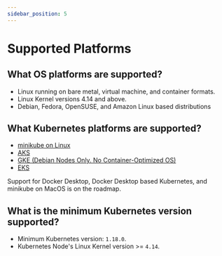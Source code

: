 ```yaml
---
sidebar_position: 5
---
```


# Supported Platforms

## What OS platforms are supported?

- Linux running on bare metal, virtual machine, and container formats.
- Linux Kernel versions 4.14 and above.
- Debian, Fedora, OpenSUSE, and Amazon Linux based distributions

## What Kubernetes platforms are supported?
- [minikube on Linux](https://minikube.sigs.k8s.io/docs/)
- [AKS](https://azure.microsoft.com/en-us/services/kubernetes-service/#overview)
- [GKE (Debian Nodes Only. No Container-Optimized OS)](https://cloud.google.com/kubernetes-engine)
- [EKS](https://aws.amazon.com/eks/)

Support for Docker Desktop, Docker Desktop based Kubernetes, and minikube on MacOS is on the roadmap.

## What is the minimum Kubernetes version supported?
- Minimum Kubernetes version: `1.18.0`.
- Kubernetes Node's Linux Kernel version >= `4.14`.

